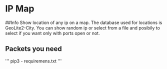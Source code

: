 # IP Map

##Info
 Show location of any ip on a map. The database used for locations is GeoLite2-City. You can show random ip or select from a file and posibily to select if you want only with ports open or not.
 
 
## Packets you need
 '''
 pip3 - requiremens.txt
 '''

